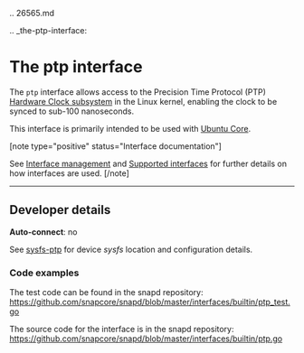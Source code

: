 .. 26565.md

.. _the-ptp-interface:

# The ptp interface

The `ptp` interface allows access to the Precision Time Protocol (PTP) [Hardware Clock subsystem](https://www.kernel.org/doc/Documentation/ptp/ptp.txt) in the Linux kernel, enabling the clock to be synced to sub-100 nanoseconds.

This interface is primarily intended to be used with [Ubuntu Core](glossary.md#heading--ubuntu-core).

[note type="positive" status="Interface documentation"]

See [Interface management](interface-management.md) and [Supported interfaces](supported-interfaces.md) for further details on how interfaces are used.
[/note]

---

<h2 id='heading--dev-details'>Developer details </h2>

**Auto-connect**: no

See [sysfs-ptp](https://github.com/torvalds/linux/blob/master/Documentation/ABI/testing/sysfs-ptp) for device _sysfs_ location and configuration details.

### Code examples

The test code can be found in the snapd repository: https://github.com/snapcore/snapd/blob/master/interfaces/builtin/ptp_test.go

The source code for the interface is in the snapd repository: https://github.com/snapcore/snapd/blob/master/interfaces/builtin/ptp.go